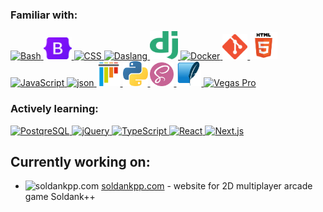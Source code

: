 ### Familiar with:
<a href="https://www.gnu.org/software/bash" target="_blank">
  <img src="https://github.com/YETIx86/YETIx86/blob/main/images/bash.png?raw=true" title="Bash" alt="Bash" width="41" height="41"/>
</a>
<a href="https://getbootstrap.com/" target="_blank">
  <img src="https://github.com/YETIx86/YETIx86/blob/main/images/bootstrap.png?raw=true" title="Bootstrap" alt="Bootstrap" width="45" height="35"/>
</a>
<a href="https://www.w3.org/Style/CSS" target="_blank">
  <img src="https://github.com/YETIx86/YETIx86/blob/main/images/css.png?raw=true" title="CSS" alt="CSS" width="38" height="38"/>
</a>
<a href="https://daslang.io" target="_blank">
  <img src="https://github.com/YETIx86/YETIx86/blob/main/images/dascript.png?raw=true" title="Daslang" alt="Daslang" width="41" height="41"/>
</a>
<a href="https://www.djangoproject.com" target="_blank">
  <img src="https://github.com/YETIx86/YETIx86/blob/main/images/django.png?raw=true" title="Django" alt="Django" width="45" height="45"/>
</a>
<a href="https://www.docker.com" target="_blank">
  <img src="https://github.com/YETIx86/YETIx86/blob/main/images/docker.png?raw=true" title="Docker" alt="Docker" width="44" height="37"/>
</a>
<a href="https://git-scm.com" target="_blank">
  <img src="https://github.com/YETIx86/YETIx86/blob/main/images/git.png?raw=true" title="Git" alt="Git" width="40" height="40"/>
</a>
<a href="https://html.spec.whatwg.org" target="_blank">
  <img src="https://github.com/YETIx86/YETIx86/blob/main/images/html5.png?raw=true" title="HTML5" alt="HTML5" width="44" height="44"/>
</a>
<a href="https://www.javascript.com" target="_blank">
  <img src="https://github.com/YETIx86/YETIx86/blob/main/images/javascript.png?raw=true" title="JavaScript" alt="JavaScript" width="36" height="36"/>
</a>
<a href="https://www.json.org/json-en.html" target="_blank">
  <img src="https://github.com/YETIx86/YETIx86/blob/main/images/json.png?raw=true" title="json" alt="json" width="36" height="36"/>
</a>
<a href="https://pytest.org" target="_blank">
  <img src="https://github.com/YETIx86/YETIx86/blob/main/images/pytest.png?raw=true" title="pytest" alt="pytest" width="38" height="38"/>
</a>
<a href="https://www.python.org" target="_blank">
  <img src="https://github.com/YETIx86/YETIx86/blob/main/images/python.png?raw=true" title="Python" alt="Python" width="40" height="40"/>
</a>
<a href="https://sass-lang.com" target="_blank">
  <img src="https://github.com/YETIx86/YETIx86/blob/main/images/sass.png?raw=true" title="SASS" alt="SASS" width="38" height="38"/>
</a>
<a href="https://www.sqlite.org/index.html" target="_blank">
  <img src="https://github.com/YETIx86/YETIx86/blob/main/images/sqlite.png?raw=true" title="SQLite" alt="SQLite" width="40" height="40"/>
</a>
<a href="https://www.vegascreativesoftware.com/us/vegas-pro" target="_blank">
  <img src="https://github.com/YETIx86/YETIx86/blob/main/images/sonyvegas.png?raw=true" title="Vegas Pro" alt="Vegas Pro" width="35" height="35"/>
</a>

### Actively learning:
<a href="https://www.postgresql.org" target="_blank">
  <img src="https://github.com/YETIx86/YETIx86/blob/main/images/postqresql.png?raw=true" title="PostqreSQL" alt="PostqreSQL" width="40" height="40"/>
</a>
<a href="https://jquery.com" target="_blank">
  <img src="https://github.com/YETIx86/YETIx86/blob/main/images/jquery.png?raw=true" title="jQuery" alt="jQuery" width="40" height="40"/>
</a>
<a href="https://www.typescriptlang.org" target="_blank">
  <img src="https://github.com/YETIx86/YETIx86/blob/main/images/typescript.png?raw=true" title="TypeScript" alt="TypeScript" width="38" height="38"/>
</a>
<a href="https://react.dev" target="_blank">
  <img src="https://github.com/YETIx86/YETIx86/blob/main/images/react.png?raw=true" title="React" alt="React" width="43" height="43"/>
</a>
<a href="https://nextjs.org" target="_blank">
  <img src="https://github.com/YETIx86/YETIx86/blob/main/images/nextjs.png?raw=true" title="Next.js" alt="Next.js" width="43" height="43"/>
</a>

## Currently working on:
- <img src="https://github.com/user-attachments/assets/3a39483f-f8b4-4725-9af3-edb0ac8db019" width="57" title="soldankpp.com" /> [soldankpp.com](https://soldankpp.com) - website for 2D multiplayer arcade game Soldank++
